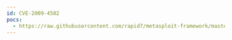 ```yaml
---
id: CVE-2009-4502
pocs:
  - https://raw.githubusercontent.com/rapid7/metasploit-framework/master/modules/exploits/unix/misc/zabbix_agent_exec.rb
---
```

